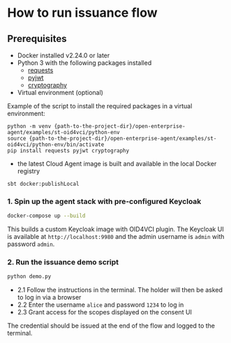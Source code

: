 # How to run issuance flow

## Prerequisites

- Docker installed v2.24.0 or later
- Python 3 with the following packages installed
  - [requests](https://pypi.org/project/requests/)
  - [pyjwt](https://pyjwt.readthedocs.io/en/stable/)
  - [cryptography](https://cryptography.io/en/latest/)
- Virtual environment (optional)

Example of the script to install the required packages in a virtual environment:
```shell
python -m venv {path-to-the-project-dir}/open-enterprise-agent/examples/st-oid4vci/python-env
source {path-to-the-project-dir}/open-enterprise-agent/examples/st-oid4vci/python-env/bin/activate
pip install requests pyjwt cryptography
```

- the latest Cloud Agent image is built and available in the local Docker registry

```shell
sbt docker:publishLocal
```

### 1. Spin up the agent stack with pre-configured Keycloak

```bash
docker-compose up --build
```

This builds a custom Keycloak image with OID4VCI plugin.
The Keycloak UI is available at `http://localhost:9980` and the admin username is `admin` with password `admin`.

### 2. Run the issuance demo script

```bash
python demo.py
```

- 2.1 Follow the instructions in the terminal. The holder will then be asked to log in via a browser
- 2.2 Enter the username `alice` and password `1234` to log in
- 2.3 Grant access for the scopes displayed on the consent UI

The credential should be issued at the end of the flow and logged to the terminal.
